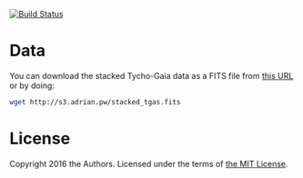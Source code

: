 
[![Build Status](https://travis-ci.com/smoh/gaia-wide-binaries.svg?token=snqHW5KtLdPNJV6qzcFr&branch=master)](https://travis-ci.com/smoh/gaia-wide-binaries)

# Data

You can download the stacked Tycho-Gaia data as a FITS file from
[this URL](http://s3.adrian.pw/stacked_tgas.fits) or by doing:

```bash
wget http://s3.adrian.pw/stacked_tgas.fits
```

# License

Copyright 2016 the Authors. Licensed under the terms of [the MIT
License](https://github.com/smoh/gaia-wide-binaries/blob/master/LICENSE).
